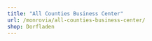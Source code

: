 ```yaml
---
title: "All Counties Business Center"
url: /monrovia/all-counties-business-center/
shop: Dorfladen
---
```

